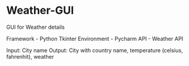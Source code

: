 # Weather-GUI
GUI for Weather details

Framework - Python Tkinter
Environment - Pycharm
API - Weather API

Input: City name
Output: City with country name, temperature (celsius, fahrenhit), weather

